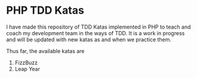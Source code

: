 # PHP TDD Katas

I have made this repository of TDD Katas implemented in PHP to teach and coach my development team in the ways of TDD. It is a work in progress and will be updated with new katas as and when we practice them.

Thus far, the available katas are

1. FizzBuzz
2. Leap Year
